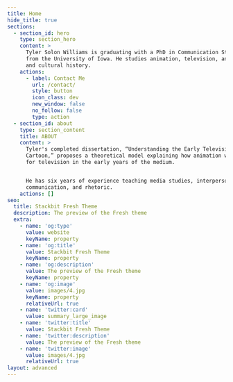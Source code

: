```yaml
---
title: Home
hide_title: true
sections:
  - section_id: hero
    type: section_hero
    content: >  
      Tyler Solon Williams is graduating with a PhD in Communication Studies
      from the University of Iowa. He studies animation, television, and media
      and cultural history.
    actions:
      - label: Contact Me
        url: /contact/
        style: button
        icon_class: dev
        new_window: false
        no_follow: false
        type: action
  - section_id: about
    type: section_content
    title: ABOUT
    content: >
      Tyler's completed dissertation, “Understanding the Early Television
      Cartoon,” proposes a theoretical model explaining how animation was made
      for television in the early years of the medium. 


      He has six years of experience teaching media studies, interpersonal
      communication, and rhetoric.
    actions: []
seo:
  title: Stackbit Fresh Theme
  description: The preview of the Fresh theme
  extra:
    - name: 'og:type'
      value: website
      keyName: property
    - name: 'og:title'
      value: Stackbit Fresh Theme
      keyName: property
    - name: 'og:description'
      value: The preview of the Fresh theme
      keyName: property
    - name: 'og:image'
      value: images/4.jpg
      keyName: property
      relativeUrl: true
    - name: 'twitter:card'
      value: summary_large_image
    - name: 'twitter:title'
      value: Stackbit Fresh Theme
    - name: 'twitter:description'
      value: The preview of the Fresh theme
    - name: 'twitter:image'
      value: images/4.jpg
      relativeUrl: true
layout: advanced
---
```

